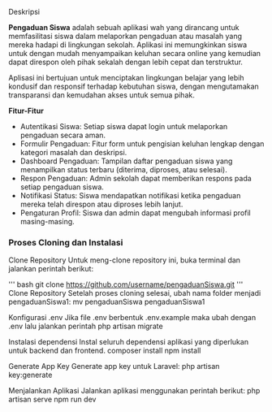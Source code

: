 Deskripsi

**Pengaduan Siswa** adalah sebuah aplikasi wah yang dirancang untuk memfasilitasi siswa dalam melaporkan pengaduan atau masalah yang mereka hadapi di lingkungan sekolah. Aplikasi ini memungkinkan siswa untuk dengan mudah menyampaikan keluhan secara online yang kemudian dapat direspon oleh pihak sekalah dengan lebih cepat dan terstruktur.

Aplisasi ini bertujuan untuk menciptakan lingkungan belajar yang lebih kondusif dan responsif terhadap kebutuhan siswa, dengan mengutamakan transparansi dan kemudahan akses untuk semua pihak.

**Fitur-Fitur**
- Autentikasi Siswa: Setiap siswa dapat login untuk melaporkan pengaduan secara aman.
- Formulir Pengaduan: Fitur form untuk pengisian keluhan lengkap dengan kategori masalah dan deskripsi.
- Dashboard Pengaduan: Tampilan daftar pengaduan siswa yang menampilkan status terbaru (diterima, diproses, atau selesai).
- Respon Pengaduan: Admin sekolah dapat memberikan respons pada setiap pengaduan siswa.
- Notifikasi Status: Siswa mendapatkan notifikasi ketika pengaduan mereka telah direspon atau diproses lebih lanjut.
- Pengaturan Profil: Siswa dan admin dapat mengubah informasi profil masing-masing.

### Proses Cloning dan Instalasi
Clone Repository
Untuk meng-clone repository ini, buka terminal dan jalankan perintah berikut:

''' bash
git clone https://github.com/username/pengaduanSiswa.git
'''
Clone Repository
Setelah proses cloning selesai, ubah nama folder menjadi pengaduanSiswa1:
mv pengaduanSiswa pengaduanSiswa1

Konfigurasi .env
Jika file .env berbentuk .env.example maka ubah dengan .env lalu jalankan perintah
php artisan migrate

Instalasi dependensi
Instal seluruh dependensi aplikasi yang diperlukan untuk backend dan frontend.
composer install
npm install

Generate App Key
Generate app key untuk Laravel:
php artisan key:generate

Menjalankan Aplikasi
Jalankan aplikasi menggunakan perintah berikut:
php artisan serve
npm run dev
